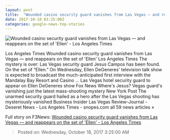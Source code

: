 ```yaml
---
layout: post
title:  "Wounded casino security guard vanishes from Las Vegas — and reappears on the set of 'Ellen' - Los Angeles Times"
date: 2017-10-18 03:25:00Z
categories: google-news-top-stories
---
```


![Wounded casino security guard vanishes from Las Vegas — and reappears on the set of 'Ellen' - Los Angeles Times](http://www.trbimg.com/img-59e668c4/turbine/la-na-jesus-campos-20171017)

Los Angeles Times Wounded casino security guard vanishes from Las Vegas — and reappears on the set of 'Ellen' Los Angeles Times The mystery is over: Las Vegas security guard Jesus Campos has been found. On the set of “Ellen.” On Wednesday, Ellen DeGeneres' television talk show is expected to broadcast the much-anticipated first interview with the Mandalay Bay Resort and Casino ... Las Vegas hotel security guard to appear on Ellen DeGeneres show Fox News Where's Jesus? Vegas guard's vanishing just the latest mass-shooting mystery New York Post The unarmed security guard hailed as a hero after the Las Vegas shooting has mysteriously vanished Business Insider Las Vegas Review-Journal - Deseret News - Los Angeles Times - snopes.com all 59 news articles »


Full story on F3News: [Wounded casino security guard vanishes from Las Vegas — and reappears on the set of 'Ellen' - Los Angeles Times](http://www.f3nws.com/n/rFY2sD)

> Posted on: Wednesday, October 18, 2017 3:25:00 AM
